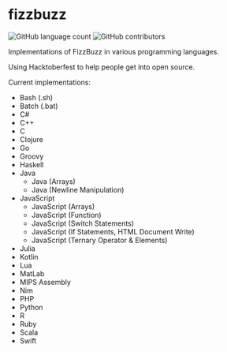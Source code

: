 # fizzbuzz

![GitHub language count](https://img.shields.io/github/languages/count/awesome-examples/fizzbuzz.svg)
![GitHub contributors](https://img.shields.io/github/contributors/awesome-examples/fizzbuzz.svg)

Implementations of FizzBuzz in various programming languages.

Using Hacktoberfest to help people get into open source.

Current implementations:

- Bash (.sh)
- Batch (.bat)
- C#
- C++
- C
- Clojure
- Go
- Groovy
- Haskell
- Java
  - Java (Arrays)
  - Java (Newline Manipulation)
- JavaScript
  - JavaScript (Arrays)
  - JavaScript (Function)
  - JavaScript (Switch Statements)
  - JavaScript (If Statements, HTML Document Write)
  - JavaScript (Ternary Operator & Elements)
- Julia
- Kotlin
- Lua
- MatLab
- MIPS Assembly
- Nim
- PHP
- Python
- R
- Ruby
- Scala
- Swift
